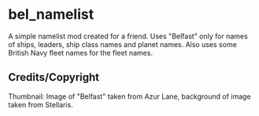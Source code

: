 # bel_namelist
 A simple namelist mod created for a friend. Uses "Belfast" only for names of ships, leaders, ship class names and planet names. Also uses some British Navy fleet names for the fleet names.

## Credits/Copyright
Thumbnail: Image of "Belfast" taken from Azur Lane, background of image taken from Stellaris. 
